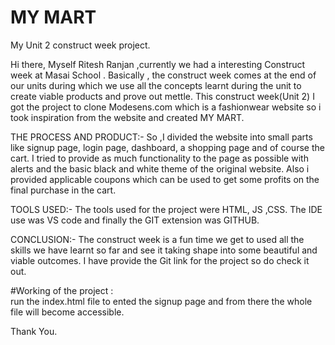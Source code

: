 # MY MART
My Unit 2 construct week project.

Hi there, Myself Ritesh Ranjan ,currently we had a interesting Construct week at Masai School .
Basically , the construct week comes at the end of our units during which we use all the concepts learnt during the unit to create viable products and prove out mettle.
This construct week(Unit 2) I got the project to clone Modesens.com which is a fashionwear website so i took inspiration from the website and created MY MART.


THE PROCESS AND PRODUCT:-
So ,I divided the website into small parts like signup page, login page, dashboard, a shopping page and of course the cart. I tried to provide as much functionality to the page as
possible with alerts and the basic black and white theme of the original website. Also i provided applicable coupons which can be used to get some profits on the final purchase in
the cart.


TOOLS USED:-
The tools used for the project were HTML, JS ,CSS.
The IDE use was VS code and finally the GIT extension was GITHUB.


CONCLUSION:-
The construct week is a fun time we get to used all the skills we have learnt so far and see it taking shape into some beautiful and viable outcomes.
I have provide the Git link for the project so do check it out.

#Working of the project :<br/>
 run the index.html file to ented the signup page and from there the whole file will become accessible.

Thank You.

